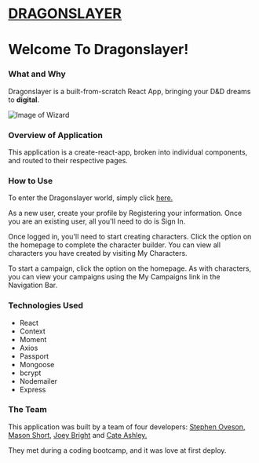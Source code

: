 # [DRAGONSLAYER](http://dragonslayerapp.com/)

# Welcome To Dragonslayer!

### What and Why
Dragonslayer is a built-from-scratch React App, bringing your D&D dreams to **digital**. 

![Image of Wizard](https://piskel-imgstore-b.appspot.com/img/44e83b7a-f797-11e9-9d69-7b541452a7e8.gif)

### Overview of Application
This application is a create-react-app, broken into individual components, and routed to 
their respective pages. 

### How to Use
To enter the Dragonslayer world, simply click [here.](http://dragonslayerapp.com/) 

As a new user, create your profile by Registering your information. Once you are an existing user, 
all you'll need to do is Sign In. 

Once logged in, you'll need to start creating characters. Click the option on the homepage to complete 
the character builder. You can view all characters you have created by visiting My Characters. 

To start a campaign, click the option on the homepage. As with characters, you can view your campaigns 
using the My Campaigns link in the Navigation Bar. 

### Technologies Used
* React
* Context
* Moment 
* Axios 
* Passport 
* Mongoose 
* bcrypt 
* Nodemailer 
* Express

### The Team

This application was built by a team of four developers: [Stephen Oveson,](https://github.com/StephenOveson) [Mason Short,](https://github.com/LtWilhelm) [Joey Bright](https://github.com/janthonybright) and [Cate Ashley.](https://github.com/cashley617) 

They met during a coding bootcamp, and it was love at first deploy. 